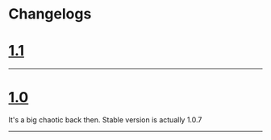 # Changelogs

<h1><a href="/1.1/">1.1</a></h1>

---

<h1><a href="#">1.0</a></h1>

It's a big chaotic back then. Stable version is actually 1.0.7

---
